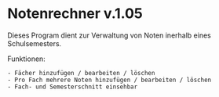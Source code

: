 # Notenrechner v.1.05
Dieses Program dient zur Verwaltung von Noten inerhalb eines Schulsemesters.


Funktionen:


    - Fächer hinzufügen / bearbeiten / löschen
    - Pro Fach mehrere Noten hinzufügen / bearbeiten / löschen
    - Fach- und Semesterschnitt einsehbar

